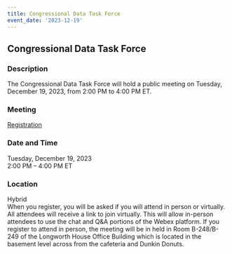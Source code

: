 ```yaml
---
title: Congressional Data Task Force  
event_date: '2023-12-19'
---
```


## Congressional Data Task Force  
  
### Description  
The Congressional Data Task Force will hold a public meeting on Tuesday, December 19, 2023, from 2:00 PM to 4:00 PM ET.  
  
### Meeting  
[Registration](https://ushr.webex.com/weblink/register/r24ef176423c4752204c876243b6382f0)  
  
### Date and Time  
Tuesday, December 19, 2023  
2:00 PM – 4:00 PM ET  
  
### Location  
Hybrid  
When you register, you will be asked if you will attend in person or virtually. All attendees will receive a link to join virtually. This will allow in-person attendees to use the chat and Q&A portions of the Webex platform. If you register to attend in person, the meeting will be in held in Room B-248/B-249 of the Longworth House Office Building which is located in the basement level across from the cafeteria and Dunkin Donuts.  



